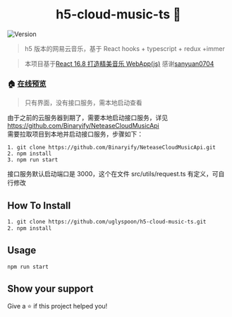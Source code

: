 <h1 align="center"> h5-cloud-music-ts 👋</h1>
<p>
  <img alt="Version" src="https://img.shields.io/badge/version-0.1.0-blue.svg?cacheSeconds=2592000" />
</p>

> h5 版本的网易云音乐，基于 React hooks + typescript + redux +immer

> 本项目基于[React 16.8 打造精美音乐 WebApp(js)](https://github.com/sanyuan0704/react-cloud-music)
> 感谢[sanyuan0704](https://github.com/sanyuan0704)

### 🏠 [在线预览](https://uglyspoon.github.io/h5-cloud-music-ts/)

> 只有界面，没有接口服务，需本地启动查看

由于之前的云服务器到期了，需要本地启动接口服务，详见
https://github.com/Binaryify/NeteaseCloudMusicApi  
需要拉取项目到本地并启动接口服务，步骤如下：

```
1. git clone https://github.com/Binaryify/NeteaseCloudMusicApi.git
2. npm install
3. npm run start

```

接口服务默认启动端口是 3000，这个在文件 src/utils/request.ts 有定义，可自行修改

## How To Install

```sh
1. git clone https://github.com/uglyspoon/h5-cloud-music-ts.git
2. npm install

```

## Usage

```sh
npm run start
```

## Show your support

Give a ⭐️ if this project helped you!
